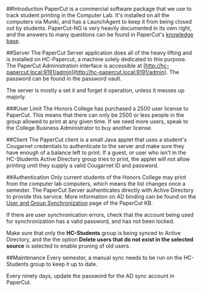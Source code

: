 ##Introduction
PaperCut is a commercial software package that we use to track student printing in the Computer Lab. It's installed on all the computers via Munki, and has a LaunchAgent to keep it from being closed out by students. PaperCut-NG is very heavily documented in its own right, and the answers to many questions can be found in PaperCut's [knowledge base](http://www.papercut.com/kb/).


##Server
The PaperCut Server application does all of the heavy lifting and is installed on HC-Papercut, a machine solely dedicated to this purpose. The PaperCut Administration interface is accessible at [http://hc-papercut.local:9191/admin](http://hc-papercut.local:9191/admin). The password can be found in the password vault.

The server is mostly a set it and forget it operation, unless it messes up majorly.


###User Limit
The Honors College has purchased a 2500 user license to PaperCut. This means that there can only be 2500 or less people in the group allowed to print at any given time. If we need more users, speak to the College Business Administrator to buy another license.


##Client
The PaperCut client is a small Java applet that uses a student's Cougarnet credentials to authenticate to the server and make sure they have enough of a balance left to print. If a guest, or user who isn't in the HC-Students Active Directory group tries to print, the applet will not allow printing until they supply a valid Cougarnet ID and password.


##Authentication
Only current students of the Honors College may print from the computer lab computers, which means the list changes once a semester. The PaperCut Server authenticates directly with Active Directory to provide this service. More information on AD binding can be found on the [User and Group Synchronization](http://www.papercut.com/products/ng/manual/ch-sys-mgmt-user-group-sync.html) page of the PaperCut KB.

If there are user synchronication errors, check that the account being used for synchronization has a valid password, and has not been locked.

Make sure that only the **HC-Students** group is being synced to Active Directory, and the the option **Delete users that do not exist in the selected source** is selected to enable pruning of old users.

##Maintenance
Every semester, a manual sync needs to be run on the HC-Students group to keep it up to date.

Every ninety days, update the password for the AD sync account in PaperCut.
